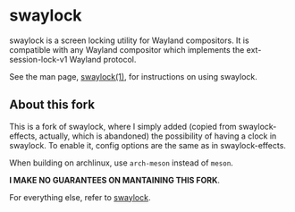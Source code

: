 # swaylock

swaylock is a screen locking utility for Wayland compositors. It is compatible
with any Wayland compositor which implements the ext-session-lock-v1 Wayland
protocol.

See the man page, [swaylock(1)](swaylock.1.scd), for instructions on using swaylock.

## About this fork
This is a fork of swaylock, where I simply added (copied from swaylock-effects, actually, which is abandoned) the possibility of having a clock in swaylock.
To enable it, config options are the same as in swaylock-effects.

When building on archlinux, use `arch-meson` instead of `meson`.

**I MAKE NO GUARANTEES ON MANTAINING THIS FORK**.

For everything else, refer to [swaylock](https://github.com/swaywm/swaylock).


